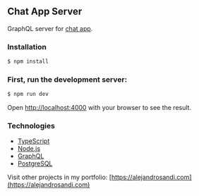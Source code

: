 ## Chat App Server

GraphQL server for [chat app](https://github.com/alejandrosandi22/chat-app).

### Installation

```bash
$ npm install
```

### First, run the development server:

```bash
$ npm run dev
```

Open [http://localhost:4000](http://localhost:4000) with your browser to see the result.

### Technologies

- [TypeScript](https://www.typescriptlang.org/)
- [Node.js](https://node.org/)
- [GraphQL](https://graphql.org/)
- [PostgreSQL](https://www.postgresql.org/)

Visit other projects in my portfolio: [https://alejandrosandi.com](https://alejandrosandi.com)
